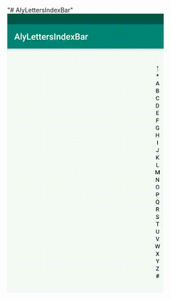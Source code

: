 "# AlyLettersIndexBar" 
![image](https://github.com/alywz/AlyLettersIndexBar/blob/master/1577699289082.gif)
